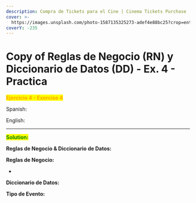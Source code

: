 ```yaml
---
description: Compra de Tickets para el Cine | Cinema Tickets Purchase
cover: >-
  https://images.unsplash.com/photo-1587135325273-adef4e88bc25?crop=entropy&cs=srgb&fm=jpg&ixid=M3wxOTcwMjR8MHwxfHNlYXJjaHw0fHxtb3ZpZSUyMHRpY2tldHN8ZW58MHx8fHwxNzQ0MzAwNTU2fDA&ixlib=rb-4.0.3&q=85
coverY: -235
---
```


# Copy of Reglas de Negocio (RN) y Diccionario de Datos (DD) - Ex. 4 - Practica

<mark style="color:orange;">**Ejercicio 4 - Exercise 4**</mark>

Spanish:



English:



***

<mark style="color:green;">**Solution:**</mark>

**Reglas de Negocio & Diccionario de Datos:**



**Reglas de Negocio:**

*

**Diccionario de Datos:**



**Tipo de Evento:**&#x20;
